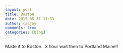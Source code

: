 ```yaml
---
layout: post
title: Boston
date: 2015-05-31 13:33
author: casjay
comments: true
categories: [blog]
---
```


Made it to Boston.. 3 hour wait then to Portland Maine!!  
